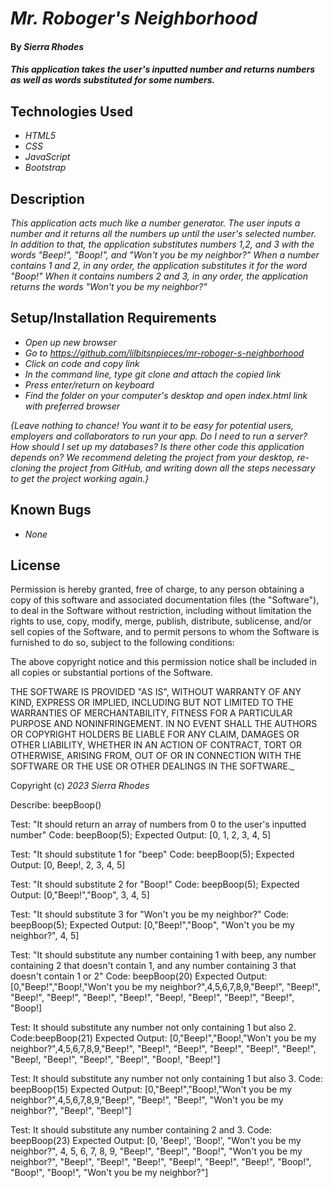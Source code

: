 # _Mr. Roboger's Neighborhood_

#### By _*Sierra Rhodes*_

#### _This application takes the user's inputted number and returns numbers as well as words substituted for some numbers._

## Technologies Used

* _HTML5_
* _CSS_
* _JavaScript_
* _Bootstrap_

## Description

_This application acts much like a number generator. The user inputs a number and it returns all the numbers up until the user's selected number. In addition to that, the application substitutes numbers 1,2, and 3 with the words "Beep!", "Boop!", and "Won't you be my neighbor?" When a number contains 1 and 2, in any order, the application substitutes it for the word "Boop!" When it contains numbers 2 and 3, in any order, the application returns the words "Won't you be my neighbor?"_

## Setup/Installation Requirements

* _Open up new browser_
* _Go to https://github.com/lilbitsnpieces/mr-roboger-s-neighborhood_
* _Click on code and copy link_
* _In the command line, type git clone and attach the copied link_
* _Press enter/return on keyboard_
* _Find the folder on your computer's desktop and open index.html link with preferred browser_

_{Leave nothing to chance! You want it to be easy for potential users, employers and collaborators to run your app. Do I need to run a server? How should I set up my databases? Is there other code this application depends on? We recommend deleting the project from your desktop, re-cloning the project from GitHub, and writing down all the steps necessary to get the project working again.}_

## Known Bugs

* _None_


## License

Permission is hereby granted, free of charge, to any person obtaining a copy of this software and associated documentation files (the "Software"), to deal in the Software without restriction, including without limitation the rights to use, copy, modify, merge, publish, distribute, sublicense, and/or sell copies of the Software, and to permit persons to whom the Software is furnished to do so, subject to the following conditions:

The above copyright notice and this permission notice shall be included in all copies or substantial portions of the Software.

THE SOFTWARE IS PROVIDED "AS IS", WITHOUT WARRANTY OF ANY KIND, EXPRESS OR IMPLIED, INCLUDING BUT NOT LIMITED TO THE WARRANTIES OF MERCHANTABILITY, FITNESS FOR A PARTICULAR PURPOSE AND NONINFRINGEMENT. IN NO EVENT SHALL THE AUTHORS OR COPYRIGHT HOLDERS BE LIABLE FOR ANY CLAIM, DAMAGES OR OTHER LIABILITY, WHETHER IN AN ACTION OF CONTRACT, TORT OR OTHERWISE, ARISING FROM, OUT OF OR IN CONNECTION WITH THE SOFTWARE OR THE USE OR OTHER DEALINGS IN THE SOFTWARE._

Copyright (c) _2023_ _Sierra Rhodes_


Describe: beepBoop()

Test: "It should return an array of numbers from 0 to the user's inputted number"
Code: beepBoop(5);
Expected Output: [0, 1, 2, 3, 4, 5]

Test: "It should substitute 1 for "beep"
Code:
beepBoop(5);
Expected Output: [0, Beep!, 2, 3, 4, 5]

Test: "It should substitute 2 for "Boop!" 
Code:
beepBoop(5);
Expected Output: [0,"Beep!","Boop", 3, 4, 5]

Test: "It should substitute 3 for "Won't you be my neighbor?" 
Code:
beepBoop(5);
Expected Output: [0,"Beep!","Boop", "Won't you be my neighbor?", 4, 5]

Test: "It should substitute any number containing 1 with beep, any number containing 2 that doesn't contain 1, and any number containing 3 that doesn't contain 1 or 2" 
Code:
beepBoop(20)
Expected Output: [0,"Beep!","Boop!,"Won't you be my neighbor?",4,5,6,7,8,9,"Beep!", "Beep!", "Beep!", "Beep!", "Beep!", "Beep!", "Beep!, "Beep!", "Beep!", "Beep!", "Boop!]

Test: It should substitute any number not only containing 1 but also 2. 
Code:beepBoop(21) 
Expected Output: [0,"Beep!","Boop!,"Won't you be my neighbor?",4,5,6,7,8,9,"Beep!", "Beep!", "Beep!", "Beep!", "Beep!", "Beep!", "Beep!, "Beep!", "Beep!", "Beep!", "Boop!, "Beep!"]  


Test: It should substitute any number not only containing 1 but also 3. 
Code: beepBoop(15) 
Expected Output: [0,"Beep!","Boop!,"Won't you be my neighbor?",4,5,6,7,8,9,"Beep!", "Beep!", "Beep!", "Won't you be my neighbor?", "Beep!", "Beep!"]

Test: It should substitute any number containing 2 and 3. 
Code: beepBoop(23)
Expected Output: [0, 'Beep!', 'Boop!', "Won't you be my neighbor?", 4, 5, 6, 7, 8, 9, "Beep!", "Beep!", "Boop!", "Won't you be my neighbor?", "Beep!", "Beep!", "Beep!", "Beep!", "Beep!", "Beep!", "Boop!", "Boop!", "Boop!", "Won't you be my neighbor?"]
